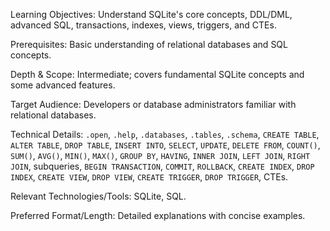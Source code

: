 Learning Objectives: Understand SQLite's core concepts, DDL/DML, advanced SQL, transactions, indexes, views, triggers, and CTEs.

Prerequisites: Basic understanding of relational databases and SQL concepts.

Depth & Scope: Intermediate; covers fundamental SQLite concepts and some advanced features.

Target Audience: Developers or database administrators familiar with relational databases.

Technical Details: `.open`, `.help`, `.databases`, `.tables`, `.schema`, `CREATE TABLE`, `ALTER TABLE`, `DROP TABLE`, `INSERT INTO`, `SELECT`, `UPDATE`, `DELETE FROM`, `COUNT()`, `SUM()`, `AVG()`, `MIN()`, `MAX()`, `GROUP BY`, `HAVING`, `INNER JOIN`, `LEFT JOIN`, `RIGHT JOIN`, subqueries, `BEGIN TRANSACTION`, `COMMIT`, `ROLLBACK`, `CREATE INDEX`, `DROP INDEX`, `CREATE VIEW`, `DROP VIEW`, `CREATE TRIGGER`, `DROP TRIGGER`, CTEs.

Relevant Technologies/Tools: SQLite, SQL.

Preferred Format/Length: Detailed explanations with concise examples.
